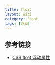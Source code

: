 ```yaml
---
title: float
layout: wiki
category: front
tags: [浮动]
---
```




## 参考链接

* [CSS float 浮动属性](http://www.cnblogs.com/polk6/archive/2013/07/25/3142187.html)
